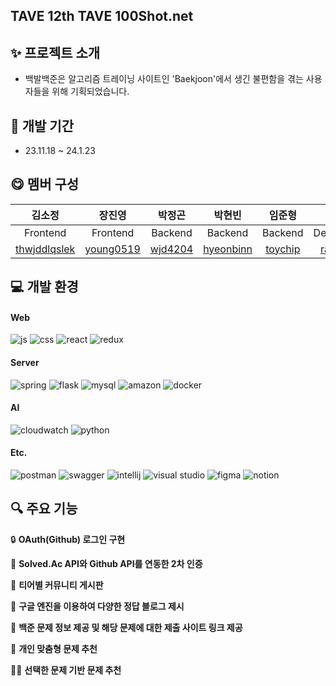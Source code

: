 ## TAVE 12th TAVE 100Shot.net

## ✨ 프로젝트 소개 

- 백발백준은 알고리즘 트레이닝 사이트인 'Baekjoon'에서 생긴 불편함을 겪는 사용자들을 위해 기획되었습니다.


## 📆 개발 기간
* 23.11.18 ~ 24.1.23


## 😋 멤버 구성

| 김소정  | 장진영   | 박정곤   | 박현빈  | 임준형   | 송윤주  | 이유진  |
|:---:|:---:|:---:|:---:|:---:|:---:|:---:|
| Frontend   | Frontend  |  Backend | Backend  | Backend  | DeepLearning  | DeepLearning  |
| [thwjddlqslek](https://github.com/thwjddlqslek)  | [young0519](https://github.com/young0519)  | [wjd4204](https://github.com/wjd4204)  |  [hyeonbinn](https://github.com/hyeonbinn) | [toychip](https://github.com/toychip)  | [raminicano ](https://github.com/raminicano )  | [jeniurs ](https://github.com/jeniurs )  |


## 💻 개발 환경
#### Web
![js](https://img.shields.io/badge/JavaScript-F7DF1E?style=for-the-badge&logo=JavaScript&logoColor=white) ![css](https://img.shields.io/badge/CSS-239120?&style=for-the-badge&logo=css3&logoColor=white) 
![react](https://img.shields.io/badge/React-20232A?style=for-the-badge&logo=react&logoColor=61DAFB) ![redux](https://img.shields.io/badge/Redux-593D88?style=for-the-badge&logo=redux&logoColor=white)

#### Server
![spring](https://img.shields.io/badge/Spring-6DB33F?style=for-the-badge&logo=spring&logoColor=white) ![flask](https://img.shields.io/badge/Flask-000000?style=for-the-badge&logo=flask&logoColor=white) ![mysql](https://img.shields.io/badge/MySQL-00000F?style=for-the-badge&logo=mysql&logoColor=white) 
![amazon](https://img.shields.io/badge/Amazon_AWS-232F3E?style=for-the-badge&logo=amazon-aws&logoColor=white) ![docker](https://img.shields.io/badge/docker-%230db7ed.svg?style=for-the-badge&logo=docker&logoColor=white) 


#### AI

![cloudwatch](https://img.shields.io/badge/Amazon%20CloudWatch-FF4F8B?style=for-the-badge&logo=Amazon%20CloudWatch&logoColor=white) ![python](https://img.shields.io/badge/Python-14354C?style=for-the-badge&logo=python&logoColor=white)

#### Etc.
![postman](https://img.shields.io/badge/Postman-FF6C37?style=for-the-badge&logo=postman&logoColor=white) ![swagger](https://img.shields.io/badge/-Swagger-%23Clojure?style=for-the-badge&logo=swagger&logoColor=white)
![intellij](https://img.shields.io/badge/IntelliJ_IDEA-000000.svg?style=for-the-badge&logo=intellij-idea&logoColor=white) ![visual studio](https://img.shields.io/badge/Visual_Studio-5C2D91?style=for-the-badge&logo=visual%20studio&logoColor=white)
![figma](https://img.shields.io/badge/Figma-F24E1E?style=for-the-badge&logo=figma&logoColor=white) ![notion](https://img.shields.io/badge/Notion-000000?style=for-the-badge&logo=notion&logoColor=white)



## 🔍 주요 기능
🔒 **OAuth(Github) 로그인 구현**

🚧 **Solved.Ac API와 Github API를 연동한 2차 인증**

💭 **티어별 커뮤니티 게시판**

📝 **구글 엔진을 이용하여 다양한 정답 블로그 제시**

🚩 **백준 문제 정보 제공 및 해당 문제에 대한 제출 사이트 링크 제공**

🙋 **개인 맞춤형 문제 추천**

🙋‍♀️ **선택한 문제 기반 문제 추천**



